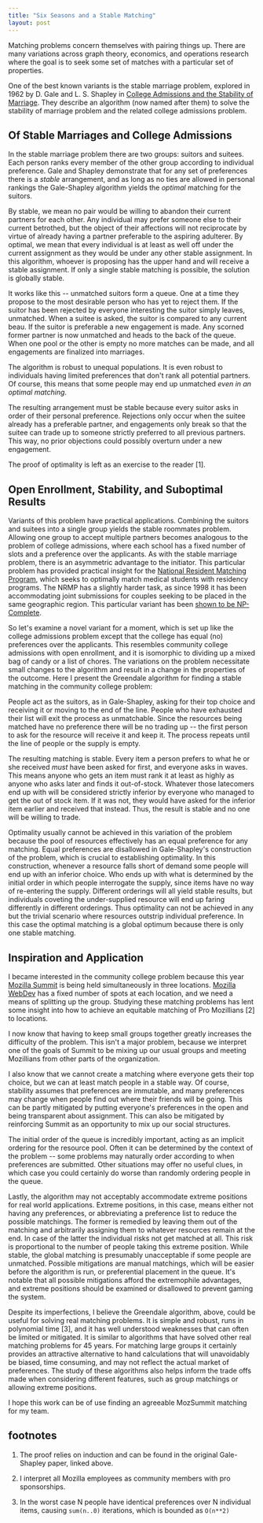 ```yaml
---
title: "Six Seasons and a Stable Matching"
layout: post
---
```


Matching problems concern themselves with pairing things up. There are many variations across graph theory, economics, and operations research where the goal is to seek some set of matches with a particular set of properties.

One of the best known variants is the stable marriage problem, explored in 1962 by D. Gale and L. S. Shapley in [College Admissions and the Stability of Marriage](http://www.econ.ucsb.edu/~tedb/Courses/Ec100C/galeshapley.pdf). They describe an algorithm (now named after them) to solve the stability of marriage problem and the related college admissions problem.


## Of Stable Marriages and College Admissions

In the stable marriage problem there are two groups: suitors and suitees. Each person ranks every member of the other group according to individual preference. Gale and Shapley demonstrate that for any set of preferences there is a *stable* arrangement, and as long as no ties are allowed in personal rankings the Gale-Shapley algorithm yields the *optimal* matching for the suitors.

By stable, we mean no pair would be willing to abandon their current partners for each other. Any individual may prefer someone else to their current betrothed, but the object of their affections will not reciprocate by virtue of already having a partner preferable to the aspiring adulterer. By optimal, we mean that every individual is at least as well off under the current assignment as they would be under any other stable assignment. In this algorithm, whoever is proposing has the upper hand and will receive a stable assignment. If only a single stable matching is possible, the solution is globally stable.

It works like this -- unmatched suitors form a queue. One at a time they propose to the most desirable person who has yet to reject them. If the suitor has been rejected by everyone interesting the suitor simply leaves, unmatched.  When a suitee is asked, the suitor is compared to any current beau. If the suitor is preferable a new engagement is made. Any scorned former partner is now unmatched and heads to the back of the queue. When one pool or the other is empty no more matches can be made, and all engagements are finalized into marriages.

The algorithm is robust to unequal populations. It is even robust to individuals having limited preferences that don't rank all potential partners. Of course, this means that some people may end up unmatched _even in an optimal matching_.

The resulting arrangement must be stable because every suitor asks in order of their personal preference. Rejections only occur when the suitee already has a preferable partner, and engagements only break so that the suitee can trade up to someone strictly preferred to all previous partners. This way, no prior objections could possibly overturn under a new engagement.

The proof of optimality is left as an exercise to the reader [1].


## Open Enrollment, Stability, and Suboptimal Results

Variants of this problem have practical applications. Combining the suitors and suitees into a single group yields the stable roommates problem. Allowing one group to accept multiple partners becomes analogous to the problem of college admissions, where each school has a fixed number of slots and a preference over the applicants. As with the stable marriage problem, there is an asymmetric advantage to the initiator. This particular problem has provided practical insight for the [National Resident Matching Program](http://www.nrmp.org/), which seeks to optimally match medical students with residency programs. The NRMP has a slightly harder task, as since 1998 it has been accommodating joint submissions for couples seeking to be placed in the same geographic region. This particular variant has been [shown to be NP-Complete](https://www.sciencedirect.com/science/article/pii/0196677490900072).

So let's examine a novel variant for a moment, which is set up like the college admissions problem except that the college has equal (no) preferences over the applicants. This resembles community college admissions with open enrollment, and it is isomorphic to dividing up a mixed bag of candy or a list of chores. The variations on the problem necessitate small changes to the algorithm and result in a change in the properties of the outcome. Here I present the Greendale algorithm for finding a stable matching in the community college problem:

People act as the suitors, as in Gale-Shapley, asking for their top choice and receiving it or moving to the end of the line. People who have exhausted their list will exit the process as unmatchable. Since the resources being matched have no preference there will be no trading up -- the first person to ask for the resource will receive it and keep it. The process repeats until the line of people or the supply is empty.

The resulting matching is stable. Every item a person prefers to what he or she received _must_ have been asked for first, and everyone asks in waves. This means anyone who gets an item must rank it at least as highly as anyone who asks later and finds it out-of-stock. Whatever those latecomers end up with will be considered strictly inferior by everyone who managed to get the out of stock item. If it was not, they would have asked for the inferior item earlier and received that instead. Thus, the result is stable and no one will be willing to trade.

Optimality usually cannot be achieved in this variation of the problem because the pool of resources effectively has an equal preference for any matching. Equal preferences are disallowed in Gale-Shapley's construction of the problem, which is crucial to establishing optimality. In this construction, whenever a resource falls short of demand some people will end up with an inferior choice. Who ends up with what is determined by the initial order in which people interrogate the supply, since items have no way of re-entering the supply. Different orderings will all yield stable results, but individuals coveting the under-supplied resource will end up faring differently in different orderings. Thus optimality can not be achieved in any but the trivial scenario where resources outstrip individual preference. In this case the optimal matching is a global optimum because there is only one stable matching.


## Inspiration and Application

I became interested in the community college problem because this year [Mozilla Summit](https://blog.lizardwrangler.com/2013/03/31/mozilla-summit/) is being held simultaneously in three locations. [Mozilla WebDev](https://blog.mozilla.org/webdev/about/) has a fixed number of spots at each location, and we need a means of splitting up the group. Studying these matching problems has lent some insight into how to achieve an equitable matching of Pro Mozillians [2] to locations.

I now know that having to keep small groups together greatly increases the difficulty of the problem. This isn't a major problem, because we interpret one of the goals of Summit to be mixing up our usual groups and meeting Mozillians from other parts of the organization.

I also know that we cannot create a matching where everyone gets their top choice, but we can at least match people in a stable way. Of course, stability assumes that preferences are immutable, and many preferences may change when people find out where their friends will be going. This can be partly mitigated by putting everyone's preferences in the open and being transparent about assignment. This can also be mitigated by reinforcing Summit as an opportunity to mix up our social structures.

The initial order of the queue is incredibly important, acting as an implicit ordering for the resource pool. Often it can be determined by the context of the problem -- some problems may naturally order according to when preferences are submitted. Other situations may offer no useful clues, in which case you could certainly do worse than randomly ordering people in the queue.

Lastly, the algorithm may not acceptably accommodate extreme positions for real world applications. Extreme positions, in this case, means either not having any preferences, or abbreviating a preference list to reduce the possible matchings. The former is remedied by leaving them out of the matching and arbitrarily assigning them to whatever resources remain at the end. In case of the latter the individual risks not get matched at all. This risk is proportional to the number of people taking this extreme position. While stable, the global matching is presumably unacceptable if some people are unmatched. Possible mitigations are manual matchings, which will be easier before the algorithm is run, or preferential placement in the queue. It's notable that all possible mitigations afford the extremophile advantages, and extreme positions should be examined or disallowed to prevent gaming the system.

Despite its imperfections, I believe the Greendale algorithm, above, could be useful for solving real matching problems. It is simple and robust, runs in polynomial time [3], and it has well understood weaknesses that can often be limited or mitigated. It is similar to algorithms that have solved other real matching problems for 45 years. For matching large groups it certainly provides an attractive alternative to hand calculations that will unavoidably be biased, time consuming, and may not reflect the actual market of preferences. The study of these algorithms also helps inform the trade offs made when considering different features, such as group matchings or allowing extreme positions.

I hope this work can be of use finding an agreeable MozSummit matching for my team.


footnotes
---------

1. The proof relies on induction and can be found in the original Gale-Shapley paper, linked above.

2. I interpret all Mozilla employees as community members with pro sponsorships.

3. In the worst case N people have identical preferences over N individual items, causing `sum(n..0)` iterations, which is bounded as `O(n**2)`

